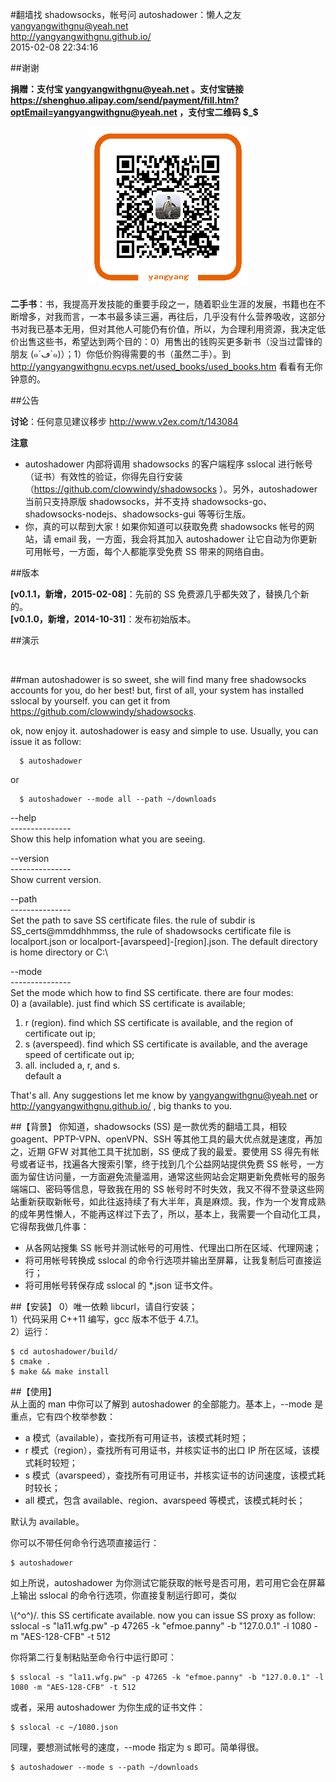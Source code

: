 #翻墙找 shadowsocks，帐号问 autoshadower：懒人之友
yangyangwithgnu@yeah.net  
http://yangyangwithgnu.github.io/  
2015-02-08 22:34:16


##谢谢

**捐赠：支付宝 yangyangwithgnu@yeah.net 。支付宝链接 https://shenghuo.alipay.com/send/payment/fill.htm?optEmail=yangyangwithgnu@yeah.net ，支付宝二维码 $_$**
<div align="center">
<img src="https://raw.githubusercontent.com/yangyangwithgnu/yangyangwithgnu.github.io/master/pics/donate_qr.png" alt=""/><br>
</div>

**二手书**：书，我提高开发技能的重要手段之一，随着职业生涯的发展，书籍也在不断增多，对我而言，一本书最多读三遍，再往后，几乎没有什么营养吸收，这部分书对我已基本无用，但对其他人可能仍有价值，所以，为合理利用资源，我决定低价出售这些书，希望达到两个目的：0）用售出的钱购买更多新书（没当过雷锋的朋友 (๑´ڡ`๑)）；1）你低价购得需要的书（虽然二手）。到 http://yangyangwithgnu.ecvps.net/used_books/used_books.htm 看看有无你钟意的。


##公告

**讨论**：任何意见建议移步 http://www.v2ex.com/t/143084

**注意**  

+ autoshadower 内部将调用 shadowsocks 的客户端程序 sslocal 进行帐号（证书）有效性的验证，你得先自行安装（https://github.com/clowwindy/shadowsocks ）。另外，autoshadower 当前只支持原版 shadowsocks，并不支持 shadowsocks-go、shadowsocks-nodejs、shadowsocks-gui 等等衍生版。
+ 你，真的可以帮到大家！如果你知道可以获取免费 shadowsocks 帐号的网站，请 email 我，一方面，我会将其加入 autoshadower 让它自动为你更新可用帐号，一方面，每个人都能享受免费 SS 带来的网络自由。


##版本

**[v0.1.1，新增，2015-02-08]**：先前的 SS 免费源几乎都失效了，替换几个新的。  
**[v0.1.0，新增，2014-10-31]**：发布初始版本。


##演示  

<div align="center">
<img src="https://github.com/yangyangwithgnu/autoshadower/raw/master/pics/running.gif" alt=""/><br />
</div>



##man
autoshadower is so sweet, she will find many free shadowsocks accounts for you, do her best! but, first of all, your system has installed sslocal by yourself. you can get it from https://github.com/clowwindy/shadowsocks. 

ok, now enjoy it. autoshadower is easy and simple to use. Usually, you can issue it as follow: 

```
  $ autoshadower
```
or

```
  $ autoshadower --mode all --path ~/downloads
```

--help  
\---------------  
Show this help infomation what you are seeing. 

--version  
\---------------  
Show current version. 

--path  
\---------------  
Set the path to save SS certificate files. the rule of subdir is SS_certs@mmddhhmmss, the rule of shadowsocks certificate file is localport.json or localport-[avarspeed]-[region].json. 
The default directory is home directory or C:\ 

--mode  
\---------------  
Set the mode which how to find SS certificate. there are four modes:   
  0) a (available). just find which SS certificate is available;  
  1) r (region). find which SS certificate is available, and the region of certificate out ip;  
  2) s (averspeed). find which SS certificate is available, and the average speed of certificate out ip;  
  3) all. included a, r, and s.   
default a

That's all. Any suggestions let me know by yangyangwithgnu@yeah.net or http://yangyangwithgnu.github.io/ , big thanks to you.


##【背景】
你知道，shadowsocks (SS) 是一款优秀的翻墙工具，相较 goagent、PPTP-VPN、openVPN、SSH 等其他工具的最大优点就是速度，再加之，近期 GFW 对其他工具干扰加剧，SS 便成了我的最爱。要使用 SS 得先有帐号或者证书，找遍各大搜索引擎，终于找到几个公益网站提供免费 SS 帐号，一方面为留住访问量，一方面避免流量滥用，通常这些网站会定期更新免费帐号的服务端端口、密码等信息，导致我在用的 SS 帐号时不时失效，我又不得不登录这些网站重新获取新帐号，如此往返持续了有大半年，真是麻烦。我，作为一个发育成熟的成年男性懒人，不能再这样过下去了，所以，基本上，我需要一个自动化工具，它得帮我做几件事：

* 从各网站搜集 SS 帐号并测试帐号的可用性、代理出口所在区域、代理网速；
* 将可用帐号转换成 sslocal 的命令行选项并输出至屏幕，让我复制后可直接运行；
* 将可用帐号转保存成 sslocal 的 \*.json 证书文件。

##【安装】
0）唯一依赖 libcurl，请自行安装；  
1）代码采用 C++11 编写，gcc 版本不低于 4.7.1。  
2）运行：  

```
$ cd autoshadower/build/
$ cmake .
$ make && make install
```

##【使用】  
从上面的 man 中你可以了解到 autoshadower 的全部能力。基本上，--mode 是重点，它有四个枚举参数：

* a 模式（available），查找所有可用证书，该模式耗时短；
* r 模式（region），查找所有可用证书，并核实证书的出口 IP 所在区域，该模式耗时较短；
* s 模式（avarspeed），查找所有可用证书，并核实证书的访问速度，该模式耗时较长；
* all 模式，包含 available、region、avarspeed 等模式，该模式耗时长；  

默认为 available。

你可以不带任何命令行选项直接运行：

```
$ autoshadower
```
如上所说，autoshadower 为你测试它能获取的帐号是否可用，若可用它会在屏幕上输出 sslocal 的命令行选项，你直接复制运行即可，类似

>
\\(\^o\^)/. this SS certificate available. now you can issue SS proxy as follow:  
  sslocal -s "la11.wfg.pw" -p 47265 -k "efmoe.panny" -b "127.0.0.1" -l 1080 -m "AES-128-CFB" -t 512
>

你将第二行复制粘贴至命令行中运行即可：

```
$ sslocal -s "la11.wfg.pw" -p 47265 -k "efmoe.panny" -b "127.0.0.1" -l 1080 -m "AES-128-CFB" -t 512
```
或者，采用 autoshadower 为你生成的证书文件：

```
$ sslocal -c ~/1080.json
```

同理，要想测试帐号的速度，--mode 指定为 s 即可。简单得很。

```
$ autoshadower --mode s --path ~/downloads
```
